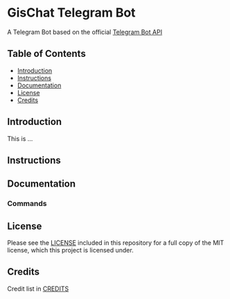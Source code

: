 # GisChat Telegram Bot

A Telegram Bot based on the official [Telegram Bot API](https://core.telegram.org/bots/api)

## Table of Contents
- [Introduction](#introduction)
- [Instructions](#instructions)
- [Documentation](#documentation)
- [License](#license)
- [Credits](#credits)

## Introduction

This is ...

## Instructions

## Documentation

### Commands

## License

Please see the [LICENSE](LICENSE.md) included in this repository for a full copy of the MIT license,
which this project is licensed under.

## Credits

Credit list in [CREDITS](CREDITS)

